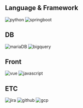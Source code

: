 ## Language & Framework
![python](https://img.shields.io/badge/python-3776AB?style=for-the-badge&logo=python&logoColor=white)
![springboot](https://img.shields.io/badge/springboot-6DB33F?style=for-the-badge&logo=springboot&logoColor=white)

## DB
![mariaDB](https://img.shields.io/badge/mariadb-003545?style=for-the-badge&logo=mariadb&logoColor=white)
![bigquery](https://img.shields.io/badge/google%20Bigquery-669DF6?style=for-the-badge&logo=googlebigquery&logoColor=white)

## Front
![vue](https://img.shields.io/badge/vue.js-4FC08D?style=for-the-badge&logo=vue.js&logoColor=white)
![javascript](https://img.shields.io/badge/javascript-F7DF1E?style=for-the-badge&logo=javascript&logoColor=black)

## ETC
![jira](https://img.shields.io/badge/jira-0052CC?style=for-the-badge&logo=jira&logoColor=white)
![github](https://img.shields.io/badge/github-181717?style=for-the-badge&logo=github&logoColor=white)
![gcp](https://img.shields.io/badge/GCP-4285F4?style=for-the-badge&logo=googlecloud&logoColor=white)

<!--
**frank220203/frank220203** is a ✨ _special_ ✨ repository because its `README.md` (this file) appears on your GitHub profile.

Here are some ideas to get you started:

- 🔭 I’m currently working on ...
- 🌱 I’m currently learning ...
- 👯 I’m looking to collaborate on ...
- 🤔 I’m looking for help with ...
- 💬 Ask me about ...
- 📫 How to reach me: ...
- 😄 Pronouns: ...
- ⚡ Fun fact: ...
-->
